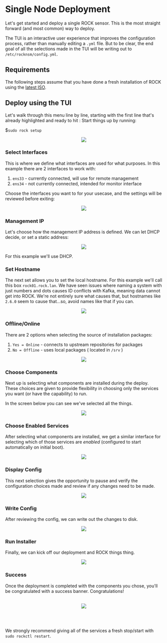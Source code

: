 # Single Node Deployment

Let's get started and deploy a single ROCK sensor. This is the most straight
forward (and most common) way to deploy.

The TUI is an interactive user experience that improves the configuration process,
rather than manually editing a `.yml` file. But to be clear, the end goal of all
the selections made in the TUI will be writing out to `/etc/rocknsm/config.yml`.  


## Requirements

The following steps assume that you have done a fresh installation of ROCK using
 the [latest ISO](https://mirror.rocknsm.io/isos/stable/).  


## Deploy using the TUI

Let's walk through this menu line by line, starting with the first line that's
already highlighted and ready to hit <ENTER>:  Start things up by running:

$`sudo rock setup`  

<p align="center">
<img src="../../img/tui-start.png">
</p>


### Select Interfaces

This is where we define what interfaces are used for what purposes. In this
example there are 2 interfaces to work with:

1. `ens33` - currently connected, will use for remote management
1. `ens34` - not currently connected, intended for monitor interface

Choose the interfaces you want to for your usecase, and the settings will be
reviewed before exiting:  

<p align="center">
<img src="../../img/select-interfaces.png">
</p>


### Management IP

Let's choose how the management IP address is defined. We can let DHCP decide, or
set a static address:  

<p align="center">
<img src="../../img/mgmt-ip-dhcp.png">
</p>

For this example we'll use DHCP.  


### Set Hostname

The next set allows you to set the local hostname. For this example we'll call
this box `rock01.rock.lan`.  We have seen issues where naming a system with just numbers and dots causes ID conflicts with Kafka, meaning data cannot get into ROCK. We're not entirely sure what causes that, but hostnames like `2.6.0` seem to cause that...so, avoid names like that if you can.

<p align="center">
<img src="../../img/set-hostname.png">
</p>


### Offline/Online

There are 2 options when selecting the source of installation packages:  

1. `Yes = Online` - connects to upstream repositories for packages
1. `No = Offline` - uses local packages ( located in `/srv` )


<p align="center">
<img src="../../img/install-source.png">
</p>


### Choose Components

Next up is selecting what components are installed during the deploy. These
choices are given to provide flexibility in choosing only the services you want
(or have the capability) to run.  

In the screen below you can see we've selected all the things.  

<p align="center">
<img src="../../img/choose-components.png">
</p>


### Choose Enabled Services

After selecting what components are installed, we get a similar interface for
selecting which of those services are _enabled_ (configured to start automatically
on initial boot).  

<p align="center">
<img src="../../img/choose-enabled.png">
</p>


### Display Config

This next selection gives the opportunity to pause and verify the configuration
choices made and review if any changes need to be made.

<p align="center">
<img src="../../img/display-config.png">
</p>


### Write Config

After reviewing the config, we can write out the changes to disk.

<p align="center">
<img src="../../img/write-config.png">
</p>


### Run Installer

Finally, we can kick off our deployment and ROCK things thing.

<p align="center">
<img src="../../img/run-installer.png">
</p>


### Success

Once the deployment is completed with the components you chose, you'll be
congratulated with a success banner. Congratulations!
<br>
<br>
<p align="center">
<img src="../../img/install_banner.png">
</p>
<br>
<br>

We strongly recommend giving all of the services a fresh stop/start with `sudo rockctl restart`.
